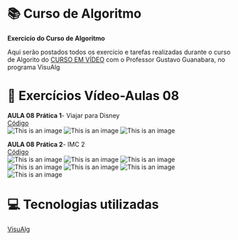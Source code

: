 # :books: Curso de Algoritmo
**Exercicío do Curso de Algoritmo**

 Aqui serão postados todos os exercício e tarefas realizadas durante o curso de Algorito do [CURSO EM VÍDEO](https://www.youtube.com/watch?v=8mei6uVttho&list=PLHz_AreHm4dmSj0MHol_aoNYCSGFqvfXV) com o Professor Gustavo Guanabara, no programa VisuAlg
 
 # :page_with_curl: Exercícios Vídeo-Aulas 08
 **AULA 08**
 **Prática 1**- Viajar para Disney<br/> 
 [Código](https://github.com/ArgemiroC/Curso-de-Algoritmo/blob/main/Exerc%C3%ADcios%20Aulas/Aula%2008/Aula%2008%20Pr%C3%A1tica%2001(Viajar%20para%20Disney))<br/> 
 ![This is an image](https://github.com/ArgemiroC/Curso-de-Algoritmo/blob/main/Imagens/Aula%2008%20Pr%C3%A1tica%201(Viajar%20para%20Disney)1.jpeg)
 ![This is an image](https://github.com/ArgemiroC/Curso-de-Algoritmo/blob/main/Imagens/Aula%2008%20Pr%C3%A1tica%201(Viajar%20para%20Disney)2.jpeg)
 ![This is an image](https://github.com/ArgemiroC/Curso-de-Algoritmo/blob/main/Imagens/Aula%2008%20Pr%C3%A1tica%201(Viajar%20para%20Disney)3.jpeg)<br/>
 
 **AULA 08**
 **Prática 2**- IMC 2<br/>
 [Código](https://github.com/ArgemiroC/Curso-de-Algoritmo/blob/main/Exerc%C3%ADcios%20Aulas/Aula%2008/Aula%2008%20Pr%C3%A1tica%202(IMC%202))<br/>
 ![This is an image](https://github.com/ArgemiroC/Curso-de-Algoritmo/blob/main/Imagens/Aula%2008%20Pr%C3%A1tica%202(IMC%202)1.jpeg)
 ![This is an image](https://github.com/ArgemiroC/Curso-de-Algoritmo/blob/main/Imagens/Aula%2008%20Pr%C3%A1tica%202(IMC%202)2.jpeg)
 ![This is an image](https://github.com/ArgemiroC/Curso-de-Algoritmo/blob/main/Imagens/Aula%2008%20Pr%C3%A1tica%202(IMC%202)3.jpeg)<br/>
 ![This is an image](https://github.com/ArgemiroC/Curso-de-Algoritmo/blob/main/Imagens/Aula%2008%20Pr%C3%A1tica%202(IMC%202)4.jpeg)
 ![This is an image](https://github.com/ArgemiroC/Curso-de-Algoritmo/blob/main/Imagens/Aula%2008%20Pr%C3%A1tica%202(IMC%202)5.jpeg)
 ![This is an image](https://github.com/ArgemiroC/Curso-de-Algoritmo/blob/main/Imagens/Aula%2008%20Pr%C3%A1tica%202(IMC%202)6.jpeg)
 ![This is an image](https://github.com/ArgemiroC/Curso-de-Algoritmo/blob/main/Imagens/Aula%2008%20Pr%C3%A1tica%202(IMC%202)7.jpeg)<br/>
 
# :computer: Tecnologias utilizadas

[VisuAlg](https://visualg3.com.br/)
